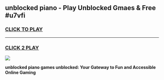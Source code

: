 
## unblocked piano - Play Unblocked Gmaes & Free #u7vfi
<h3>
<a href="https://news.freeplayer.one?title=unblocked_piano&ref=24F">CLICK TO PLAY</a></h3>
<hr>

<h3>
<a href="https://news.freeplayer.one?title=unblocked_piano&ref=24F">CLICK 2 PLAY</a>
  
</h3>

<a href="https://news.freeplayer.one?title=unblocked_piano&ref=24F/"><img src="https://clearcache.store/games.png"></a>


**unblocked piano games unblocked: Your Gateway to Fun and Accessible Online Gaming**
